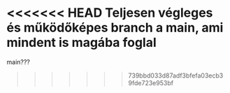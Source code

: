 <<<<<<< HEAD
Teljesen végleges és működőképes branch a main, ami mindent is magába foglal
=======
main???
>>>>>>> 739bbd033d87adf3bfefa03ecb39fde723e953bf
